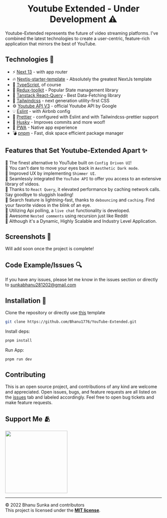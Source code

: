 <h1 align="center"> Youtube Extended - Under Development ⚠️</h1>

Youtube-Extended represents the future of video streaming platforms. I've combined the latest technologies to create a user-centric, feature-rich application that mirrors the best of YouTube.

## Technologies 🔧

- ⚡️ [Next 13](https://nextjs.org/docs) - with app router
- 🔥 [Nextjs-starter-template](https://starter-website-sigma.vercel.app/) - Absolutely the greatest NextJs template
- 🦾 [TypeScript](https://www.typescriptlang.org/), of course
- 🧰 [Redux-toolkit](https://redux-toolkit.js.org/) - Popular State management library
- 🔮 [Tanstack React-Query](https://redux-toolkit.js.org/) - Best Data-Fetching library
- 🎨 [Tailwindcss](https://tailwindcss.com/) - next generation utility-first CSS
- ⚙️ [Youtube API V3](https://developers.google.com/youtube/v3/docs/?apix=true) - official Youtube API by Google
- 💡 [Eslint](https://eslint.org/) - with Airbnb config
- 💖 [Prettier](https://prettier.io/) - configured with Eslint and with Tailwindcss-prettier support
- 🐶 [Husky](https://typicode.github.io/husky/) - Improves commits and more woof!
- 🚀 [PWA](https://web.dev/progressive-web-apps/) - Native app experience
- 💣 [pnpm](https://pnpm.io/) - Fast, disk space efficient package manager

## Features that Set Youtube-Extended Apart ✨

📍 The finest alternative to YouTube built on `Config Driven UI`!  
📍 You can't dare to move your eyes back in `Aesthetic Dark mode`.  
📍 Improved UX by implementing `Shimmer UI`.  
📍 Seamlessly integrated the `YouTube API` to offer you access to an extensive library of videos.  
📍 Thanks to `React Query`, it elevated performance by caching network calls. Say goodbye to sluggish loading!  
📍 Search feature is lightning-fast, thanks to `debouncing` and `caching`. Find your favorite videos in the blink of an eye.  
📍 Utilizing Api polling, a `live chat` functionality is developed.  
📍 Awesome `Nested comments` using recursion just like Reddit  
📍 Although it's a Dynamic, Highly Scalable and Industry Level Application.  

## Screenshots 📸

Will add soon once the project is complete!

## Code Example/Issues 🔍

If you have any issues, please let me know in the issues section or directly to <sunkabhanu281202@gmail.com>

## Installation 💾

Clone the repository or directly use [this](https://github.com/Bhanu1776/YouTube-Extended/generate) template

```bash
git clone https://github.com/Bhanu1776/YouTube-Extended.git
```

Install deps:

```bash
pnpm install
```

Run App:

```bash
pnpm run dev
```

## Contributing

This is an open source project, and contributions of any kind are welcome and appreciated. Open issues, bugs, and feature requests are all listed on the [issues](https://github.com/Bhanu1776/YouTube-Extended/issues) tab and labeled accordingly. Feel free to open bug tickets and make feature requests.

## Support Me 🫂

<a href="https://www.buymeacoffee.com/Bhanu1776"><img src="https://cdn.buymeacoffee.com/buttons/v2/default-yellow.png" width="200" /></a>

<hr>

© 2022 Bhanu Sunka and contributors\
This project is licensed under the [**MIT license**](https://github.com/Bhanu1776/YouTube-Extended/blob/master/LICENSE).
